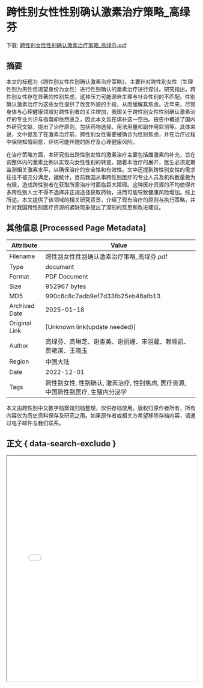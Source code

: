 # 跨性别女性性别确认激素治疗策略_高绿芬

<!-- tcd_download_link -->
下载: <a href="../跨性别女性性别确认激素治疗策略_高绿芬.pdf" download>跨性别女性性别确认激素治疗策略_高绿芬.pdf</a>
<!-- tcd_download_link_end -->

## 摘要

<!-- tcd_abstract -->
本文的标题为《跨性别女性性别确认激素治疗策略》，主要针对跨性别女性（生理性别为男性但渴望身份为女性）进行性别确认的激素治疗进行探讨。研究指出，跨性别女性存在显著的性别焦虑，这种压力可能源自生理与社会性别的不匹配。性别确认激素治疗为这些女性提供了改变外貌的手段，从而缓解其焦虑。近年来，尽管身体与心理健康领域对跨性别者的关注增加，我国关于跨性别女性性别确认激素治疗的专业共识与指南却依然匮乏，因此本文旨在填补这一空白。报告中概述了国内外研究文献，提出了治疗原则，包括药物选择、用法用量和副作用监测等。具体来说，文中提及了在激素治疗前，跨性别女性需要被确诊为性别焦虑，并在治疗过程中保持知情同意，评估可能伴随的医疗及心理健康风险。

在治疗策略方面，本研究指出跨性别女性的激素治疗主要包括雌激素的补充，旨在调整体内的激素比例以实现向女性性别的转变。随着本治疗的展开，医生必须定期监测相关激素水平，以确保治疗的安全性和有效性。文中还提到跨性别女性的需求往往不被充分满足，据统计，目前我国从事跨性别医疗的专业人员及机构数量极为有限，造成跨性别者在获取所需治疗时面临巨大障碍。这种医疗资源的不均使得许多跨性别人士不得不选择非正规途径获取药物，进而可能导致健康风险增加。综上所述，本文提供了该领域的相关研究背景，介绍了现有治疗的原则与执行策略，并针对我国跨性别医疗资源的紧缺现象提出了深刻的反思和改进建议。

<!-- tcd_abstract_end -->

## 其他信息 [Processed Page Metadata]

| Attribute       | Value                                  |
|-----------------|----------------------------------------|
| Filename        | 跨性别女性性别确认激素治疗策略_高绿芬.pdf                             |
| Type            | document                                 |
| Format          | PDF Document                               |
| Size            | 952967 bytes                           |
| MD5             | 990c6c8c7adb9ef7d33fb25eb46afb13                                  |
| Archived Date   | 2025-01-18                             |
| Original Link   | [Unknown link(update needed)]                         |
| Author          | 高绿芬、高琳芝、谢杏美、谢丽姗、宋羽葳、赖顺凯、贾艳滨、王晓玉                               |
 | Region          | 中国大陆                               |
| Date            | 2022-12-01                                 |
| Tags            | 跨性别女性, 性别确认, 激素治疗, 性别焦虑, 医疗资源, 中国跨性别医疗, 生殖内分泌学                                 |

本文由跨性别中文数字档案馆归档整理，仅供存档使用。版权归原作者所有，所有内容仅为历史资料保存及研究之用。如果原作者或相关方希望移除存档内容，请通过电子邮件与我们联系。

## 正文 { data-search-exclude }

<!-- tcd_main_text -->
<iframe src="../跨性别女性性别确认激素治疗策略_高绿芬.pdf" width="100%" height="600px">
    <p>无法显示PDF，请下载查看。</p>
</iframe>
<!-- tcd_main_text_end -->

